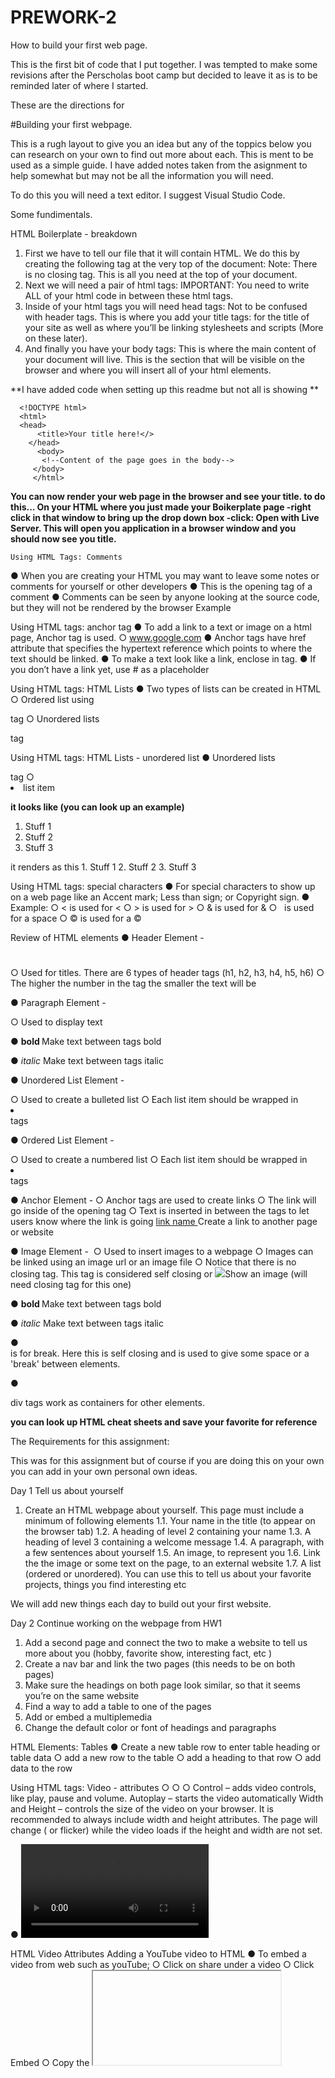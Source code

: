 # PREWORK-2
How to build your first web page. 

This is the first bit of code that I put together. 
I was tempted to make some revisions after the Perscholas boot camp 
but decided to leave it as is to be reminded later of where I started.  


These are the directions for 

#Building your first webpage. 

This is a rugh layout to give you an idea but any of the toppics below you can research on your own to find out 
more about each. This is ment to be used as a simple guide. I have added notes taken from the asignment to help somewhat but may not be all the information you will need. 

To do this you will need a text editor. I suggest Visual Studio Code.

Some fundimentals. 

  HTML Boilerplate - breakdown
1. First we have to tell our file that it will contain HTML. We do this by creating the following tag at the very top of the document: <!DOCTYPE html>
Note: There is no closing tag. This is all you need at the top of your document.
2. Next we will need a pair of html tags: <html></html>
IMPORTANT: You need to write ALL of your html code in between these html tags.
3. Inside of your html tags you will need head tags: <head></head>
Not to be confused with header tags. This is where you add your title tags: <title></title> for the title of your site as well as where you’ll be linking stylesheets and scripts (More on these later).
4. And finally you have your body tags: <body></body>
This is where the main content of your document will live. This is the section that will be visible on the browser and where you will insert all of your html elements.

  **I have added code when setting up this readme but not all is showing **
    
      <!DOCTYPE html>
      <html>
      <head>
          <title>Your title here!</>
        </head>
          <body>
           <!--Content of the page goes in the body-->
         </body>
         </html>
  
  **You can now render your web page in the browser and see your title. 
  to do this...
  On your HTML where you just made your Boikerplate page 
  -right click in that window to bring up the drop
  down box
  -click: Open with Live Server. 
  This will open you application in a browser window and you should now see you title.**
  
    Using HTML Tags: Comments
● When you are creating your HTML you may want to leave some notes or comments for yourself or other developers
● This is the opening tag of a comment <!-- and this is the closing tag -->
● Comments can be seen by anyone looking at the source code, but they will not be rendered by the
browser
  Example
<!-- This is a comment -->  

 
   Using HTML tags: anchor tag
● To add a link to a text or image on a html page, Anchor tag is used. ○ <a href = #> www.google.com </a>
● Anchor tags have href attribute that specifies the hypertext reference which points to where the text should be linked.
● To make a text look like a link, enclose in <a> tag.
● If you don’t have a link yet, use # as a placeholder
  
 Using HTML tags: HTML Lists
● Two types of lists can be created in HTML
○ Ordered list using <ol> </ol> tag
○ Unordered lists <ul> </ul> tag

 Using HTML tags: HTML Lists - unordered list
● Unordered lists <ul> </ul> tag ○ <li> list item </li>
        
**it looks like (you can look up an example)**
  <ol>
  <li>Stuff 1</li>
  <li>Stuff 2</li>
  <li>Stuff 3</li>
  </ol>
  it renders as this
    1. Stuff 1
    2. Stuff 2
    3. Stuff 3

 Using HTML tags: special characters
● For special characters to show up on a web page like an Accent mark; Less than sign; or Copyright sign. ● Example:
○ &lt; is used for <
○ &gt; is used for >
○ &amp; is used for &
○ &nbsp; is used for a space
○ &copy; is used for a ©
 
   Review of HTML elements
● Header Element - <h1></h1>
○ Used for titles. There are 6 types of header tags (h1,
h2, h3, h4, h5, h6)
○ The higher the number in the tag the smaller the
text will be

● Paragraph Element - <p></p>
○ Used to display text

● <b> bold </b> Make text between tags bold

● <i> italic </i> Make text between tags italic

● Unordered List Element - <ul></ul>
○ Used to create a bulleted list
○ Each list item should be wrapped in <li></li> tags

● Ordered List Element - <ol></ol>
○ Used to create a numbered list
○ Each list item should be wrapped in <li></li> tags

 ● Anchor Element - <a></a>
○ Anchor tags are used to create links
○ The link will go inside of the opening <a> tag
○ Text is inserted in between the tags to let users
know where the link is going
  <a href="url"> link name </a> Create a link to another page or website  
  
● Image Element - <img/>
○ Used to insert images to a webpage
○ Images can be linked using an image url or an
image file
○ Notice that there is no closing tag. This tag is
considered self closing 
  or
  <img src="filename.jpg">Show an image
  (will need closing tag for this one)
  
● <b> bold </b> Make text between tags bold

● <i> italic </i> Make text between tags italic

● <br/> is for break. Here this is self closing and is used to give some space or a 'break' between elements. 

● <div></div> div tags work as containers for other elements. 
  
  **you can look up HTML cheat sheets and save your favorite for reference**

The Requirements for this assignment:

This was for this assignment but of course if you are doing this on your own you can add in your own personal own ideas. 

  
 Day 1 Tell us about yourself
1. Create an HTML webpage about yourself. This page must include a minimum of following elements
1.1. Your name in the title (to appear on the browser tab)
1.2. A heading of level 2 containing your name
1.3. A heading of level 3 containing a welcome message
1.4. A paragraph, with a few sentences about yourself
1.5. An image, to represent you
1.6. Link the the image or some text on the page, to an external website
1.7. A list (ordered or unordered). You can use this to tell us about your favorite projects, things you find interesting etc


We will add new things each day to build out your first website. 

Day 2
Continue working on the webpage from HW1
1. Add a second page and connect the two to make a website to tell us more about you (hobby, favorite show, interesting fact, etc )
2. Create a nav bar and link the two pages (this needs to be on both pages)
3. Make sure the headings on both page look similar, so that it seems you’re on the same website
4. Find a way to add a table to one of the pages
5. Add or embed a multiplemedia
6. Change the default color or font of headings and paragraphs
 
  HTML Elements: Tables
● Create a new table row to enter table heading or table data
○ <tr>add a new row to the table </tr>
○ <th>add a heading to that row </th>
○ <td>add data to the row <td>
  
 Using HTML tags: Video - attributes
 ○ ○ ○
Control – adds video controls, like play, pause and volume.
Autoplay – starts the video automatically
Width and Height – controls the size of the video on your browser. It is recommended to always include width and height attributes. The page will change ( or flicker) while the video loads if the height and width are not set.  

● <video> tag specifies a video or movie to be added to the page
● <source> definies multiple media resources for media elements, such as <video> and <audio>
  
 HTML Video Attributes Adding a YouTube video to HTML
● To embed a video from web such as youTube;
○ Click on share under a video
○ Click Embed
○ Copy the <iframe> tag
○ Include an <iframe> TAG in your web page
○ Use the width and height attributes to specify the dimension of the player
  
  HTML Elements: Navigation Bar
● When your website has more than a single web page, a navigation bar would help users get around
● Menu or navigation to a web page can be added in two way
○ Using lists - Vertical Nav Bar
○ Using Nav tag in HTML - Horizontal Nav Bar

  Create a Nav Bar using lists
● Create an unordered list and menu items
● Add Links to the list items
 
 Look up examples once again due to these not showing in Readme
LINK the Nav Bar
  <body>
    <h1>Hi, lets link stuff.<h1>
      <nav>
        <a href=""> Page 1 </a>
        <a href=""> Page 2 </a>
      </nav>
      
   Using HTML tags: Div
● <div> </div> is like a container of other HTML elements.
● Used to divide your html into different sections (will be more useful when styling the page)
● Wrap elements in div tag and it will look like a block container on the page with stuff in it.

● Add a navigation to your webpage

 Second Web Page
● Create a separate HTML page named stories.html
  
I called it Page 2 up above

● Create a second web page and link the two pages to create your first website

Added Exercises using CSS
Let’s style your website from last HW
1. Underline your name
2. Let’s change font size of all paragraph text
3. Change the font style of list of three of your favorite things
4. Change the background color of entire webpage
5. Change the color of all the anchor tags (linked text) to purple

About CSS

 CSS Declaration
● Consists of a selector, property and attribute selector Property : Value
H1 {
         Color: red;
    Background-color: black
    Font-style: italic;
} 

  CSS Declaration
● Selector:
○ Indicates the name of the TAG you want to change the appearance of.
Note: this affects all TAGS of that name. ■ Ex: h1
● Property:
○ Indicates the change you are making to this TAG.
■ Ex: h1 { color , font type , size... ● Value:
○ Indicates the value you want to give the property.
■ Ex: h1 { color: red, font type: comic sans, size: 16pt ...

      Adding CSS to HTML
● Add <style></style>tag within HTML doc

 CSS: Customize your fonts
● What can you do to style your font?
○ Change color
○ Change font style
○ Change font weight
○ Add font decoration
○ Change font size
○ Change letter spacing
○ And more...?
  
   CSS: Customize your fonts cont.
● Property for bold: font-weight ○ h2{ font-weight: bold }
● Property for Italic: font-style ○ h3{ font-style: italic}
● Property: text-decoration
○ {text-decoration: overline} inserts a line over the text
○ {text-decoration: line-through, strikethrough} places a line through the text
○ {text-decoration: underline} places a line below the text; such as a link.
○ {text-decoration: none}
● h1 {text-decoration: underline blue}
 
 CSS: Customize your fonts
● Property: text-transform
○ {text-transform: capitalize} turns the first letter of every word into uppercase
○ {text-transform: uppercase} turns every letter into uppercase
○ {text-transform: lowercase} turns the first letter of every word into lowercase
○ {text-transform: none}

 CSS: Customize your fonts
● Properties: letter-spacing, word-spacing, line-height, text-align
● letter-spacing and word-spacing properties manipulates the space value between words and letters.
● The line-height property sets the height of the lines in tag without adjusting the size of the font.
● The text-align property will align the text inside a tag to left, right, or center Example:
ex: p {
letter-spacing: 0.5em;
word-spacing: 2em; line-height: 1.5; text-align: center;
}
 
 CSS: Customize your fonts
● h1 {font-size: 12em or 12px, or 12pt or 12%}
● Lengths and Percentages:
○ Em – is the unit for the calculated size of a font. ■ EX: “2em” is two times the current font size.
○ px - is the unit for pixels. ■ 12px
○ pt - is the unit for points. ■ 12pt
○ % - is the unit for percentages. ■ 80%
○ Other units include pc (picas), cm (centimetres), mm (millimetres) and in (inches).
 
 CSS: Customize your text
● CSS has access to 16,777,216 unique colors.
● body {background-color: “red” or “rgb(255,0,0)” or “#ff0000”}
○ Red
❏ Is the same as rgb(255,0,0); Which is the same as; rgb(100%,0%,0%); Which is the same
as; #ff0000; Which is the same as #f00
○ There are 17 valid predefined color names. They are aqua, black, blue, fuchsia, gray, green, lime, maroon, navy, olive, orange, purple, red, silver, teal, white, and yellow.

 CSS Colors: Hexadecimal and Decimal colors
● hex color code in detail ○ #ff0000 :
■ # indicates that it’s a hexadecimal number for color
■ ff or first two digits represent color red’s intensity
■ second and third digits together represent color green’s intensity
■ last two digits represent the intensity of blue in our color
● decimal color code ○ rgb(255,0,0)
■ 255 represents the intensity of color red
■ second digit represents the intensity of color green
■ third digit represents the intensity of color blue
 
 CSS: Text Color and Background Properties
● Text color property: color
● Background color property: background-color
 ○ EX: ■ ■ ■
h1{ color: yellow; background-color: blue; }
body { font-size: 0.8em; color : navy; } h1 { color: ffc; background-color: #009; }
● Note: you can apply the same properties to different selectors (TAGS)

 
Day 3 
 Exercise
❏ Give all four divs different background-color
❏ Dive all four divs a border

  Div tag : HTML and CSS
❏ <div> </div> is like a container of other HTML elements.
❏ Wrap elements in div tag and it will look like a block container on the page with stuff in it.
 
 Span tag: HTML and CSS
❏ <span> tags are used to wrap content within your HTML elements
  
 HTML Input Tags
❏ HTML has a tag for form <form></form>
❏ Create a form in the body of your page
❏ <input> tag is used to create an input field
  <input type = “text” name = “FullName” placeholder = “full name”>
  
  TASK
❏ Create a form on your home page to ask user for any input

  CSS: Hover Selector
❏ The :hover selector is used to manipulate an elements attributes when you mouse over them.

 CSS: Hover Selector
❏ By default, #box1 will have a background color of blue.
When the mouse hovers over #box1, the background color will change to orange.


  HTML Tag: Link - Adding an external .css file
❏ Link tag is used to add CSS (JavaScript and more) file into a HTML page
 ⃞ ⃞ ⃞
rel → relation of the link ; it’s a stylesheet
type → type of the link; it’s a CSS text
href → path to the file that contains all the styling( folder/filename )
 ❏ When styling multiple pages of a website
⃞ good practice is to separate the style from HTML using a separate .css file ⃞ Using a separate file for style keeps the style consistent across pages  
  Add an external .css file
❏ Add an external .css file and link in the head tag of the html file
❏ Move all the styles from HTML to the css file
❏ On the same level as index.html file
⃞ Create a folder name css
⃞ Inside css folder, save css file as style.css
❏ Link the css file in html <head>
 
 
  Add an external .css file
❏ Watch for the path to the style.css
⃞ Here, index is the file where stylesheet is being linked.
  
    Folder Structure
● index.html : This is your landing page
● css/ : This is where you save your main.css file
● images/ : This is where you save all of your images
○ pic.jpeg
○ pic2.png
○ pic3.gif
● pages/ : This is where all other pages get saved:
○ about.html
○ gallery.html
 
 
1. Make sure you a folder structure for your website (see previous slide)
2. Create a single style.css file and move styling in this file for both of your web pages
3. Make sure both pages have
 a. b. c. d.
4. Add
5. Use
Same page background color
Same style for <h1> <h3>
Same font in both pages
Same layout/box model applied to both pages
a form on one of your pages. You can use this to ask visitors for suggestions or anything else you like id selector to style a paragraph on only one of the page
  
  Finish up your portfolio website.
1. Go over the assignment instructions and make sure you’ve all the required HTML tags
2. Use at least two of the position properties for your images and divs
3. Can you change the default display property of at least two elements
4. Submit your assignment. 
 
 
 

